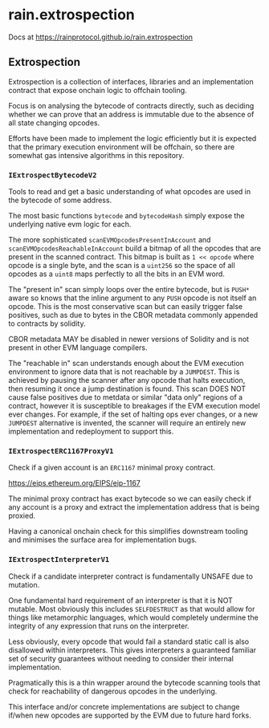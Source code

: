 # rain.extrospection

Docs at https://rainprotocol.github.io/rain.extrospection

## Extrospection

Extrospection is a collection of interfaces, libraries and an implementation
contract that expose onchain logic to offchain tooling.

Focus is on analysing the bytecode of contracts directly, such as deciding
whether we can prove that an address is immutable due to the absence of all state
changing opcodes.

Efforts have been made to implement the logic efficiently but it is expected that
the primary execution environment will be offchain, so there are somewhat gas
intensive algorithms in this repository.

### `IExtrospectBytecodeV2`

Tools to read and get a basic understanding of what opcodes are used in the
bytecode of some address.

The most basic functions `bytecode` and `bytecodeHash` simply expose the
underlying native evm logic for each.

The more sophisticated `scanEVMOpcodesPresentInAccount` and
`scanEVMOpcodesReachableInAccount` build a bitmap of all the opcodes that are
present in the scanned contract. This bitmap is built as `1 << opcode` where
opcode is a single byte, and the scan is a `uint256` so the space of all opcodes
as a `uint8` maps perfectly to all the bits in an EVM word.

The "present in" scan simply loops over the entire bytecode, but is `PUSH*` aware
so knows that the inline argument to any `PUSH` opcode is not itself an opcode.
This is the most conservative scan but can easily trigger false positives, such
as due to bytes in the CBOR metadata commonly appended to contracts by solidity.

CBOR metadata MAY be disabled in newer versions of Solidity and is not present
in other EVM language compilers.

The "reachable in" scan understands enough about the EVM execution environment to
ignore data that is not reachable by a `JUMPDEST`. This is achieved by pausing
the scanner after any opcode that halts execution, then resuming it once a jump
destination is found. This scan DOES NOT cause false positives due to metdata or
similar "data only" regions of a contract, however it is susceptible to breakages
if the EVM execution model ever changes. For example, if the set of halting ops
ever changes, or a new `JUMPDEST` alternative is invented, the scanner will
require an entirely new implementation and redeployment to support this.

### `IExtrospectERC1167ProxyV1`

Check if a given account is an `ERC1167` minimal proxy contract.

https://eips.ethereum.org/EIPS/eip-1167

The minimal proxy contract has exact bytecode so we can easily check if any
account is a proxy and extract the implementation address that is being proxied.

Having a canonical onchain check for this simplifies downstream tooling and
minimises the surface area for implementation bugs.

### `IExtrospectInterpreterV1`

Check if a candidate interpreter contract is fundamentally UNSAFE due to
mutation.

One fundamental hard requirement of an interpreter is that it is NOT mutable.
Most obviously this includes `SELFDESTRUCT` as that would allow for things like
metamorphic languages, which would completely undermine the integrity of any
expression that runs on the interpreter.

Less obviously, every opcode that would fail a standard static call is also
disallowed within interpreters. This gives interpreters a guaranteed familiar
set of security guarantees without needing to consider their internal
implementation.

Pragmatically this is a thin wrapper around the bytecode scanning tools that
check for reachability of dangerous opcodes in the underlying.

This interface and/or concrete implementations are subject to change if/when new
opcodes are supported by the EVM due to future hard forks.